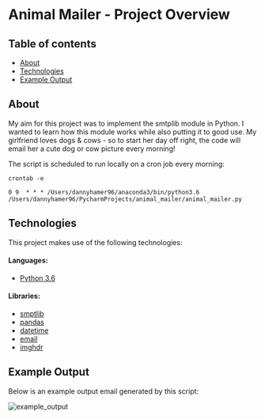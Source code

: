 # Animal Mailer - Project Overview

## Table of contents
* [About](#about)
* [Technologies](#technologies)
* [Example Output](#example-output)


## About
My aim for this project was to implement the smtplib module in Python. I wanted to learn how this module works while also putting it to good use. 
My girlfriend loves dogs & cows - so to start her day off right, the code will email her a cute dog or cow picture every morning! 

The script is scheduled to run locally on a cron job every morning:

`crontab -e`

`0 9  * * * /Users/dannyhamer96/anaconda3/bin/python3.6 /Users/dannyhamer96/PycharmProjects/animal_mailer/animal_mailer.py`

## Technologies
This project makes use of the following technologies: 

#### Languages:
- [Python 3.6](https://www.python.org)

#### Libraries:
- [smptlib](https://docs.python.org/3/library/smtplib.html)
- [pandas](https://pandas.pydata.org/docs/)
- [datetime](https://docs.python.org/3/library/datetime.html)
- [email](https://docs.python.org/3/library/email.message.html)
- [imghdr](https://docs.python.org/3/library/imghdr.html)

## Example Output
Below is an example output email generated by this script:

![example_output](https://user-images.githubusercontent.com/74738364/111072192-5d1ac980-84d1-11eb-9b4a-e4e069d9ec98.jpg)


